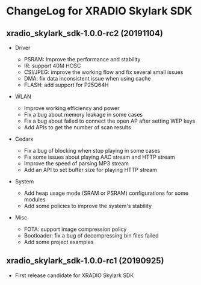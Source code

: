 # ChangeLog for XRADIO Skylark SDK

## xradio_skylark_sdk-1.0.0-rc2 (20191104)
  * Driver
    - PSRAM: Improve the performance and stability
    - IR: support 40M HOSC
    - CSI/JPEG: improve the working flow and fix several small issues
    - DMA: fix data inconsistent issue when using cache
    - FLASH: add support for P25Q64H

  * WLAN
    - Improve working efficiency and power
    - Fix a bug about memory leakage in some cases
    - Fix a bug about failed to connect the open AP after setting WEP keys
    - Add APIs to get the number of scan results

  * Cedarx
    - Fix a bug of blocking when stop playing in some cases
    - Fix some issues about playing AAC stream and HTTP stream
    - Improve the speed of parsing MP3 stream
    - Add an API to set buffer size for playing HTTP stream

  * System
    - Add heap usage mode (SRAM or PSRAM) configurations for some modules
    - Add some policies to improve the system's stability

  * Misc
    - FOTA: support image compression policy
    - Bootloader: fix a bug of decompressing bin files failed
    - Add some project examples


## xradio_skylark_sdk-1.0.0-rc1 (20190925)
  * First release candidate for XRADIO Skylark SDK
